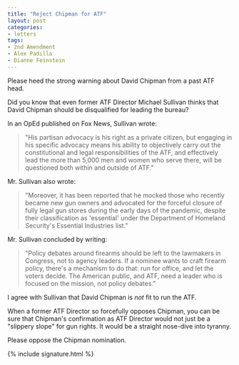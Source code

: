 ```yaml
---
title: "Reject Chipman for ATF"
layout: post
categories:
- letters
tags:
- 2nd Amendment
- Alex Padilla
- Dianne Feinstein
---
```


Please heed the strong warning about David Chipman from a past ATF head.

Did you know that even former ATF Director Michael Sullivan thinks that David Chipman should be disqualified for leading the bureau?

In an OpEd published on Fox News, Sullivan wrote:

> "His partisan advocacy is his right as a private citizen, but engaging in his specific advocacy means his ability to objectively carry out the constitutional and legal responsibilities of the ATF, and effectively lead the more than 5,000 men and women who serve there, will be questioned both within and outside of ATF."

Mr. Sullivan also wrote:

> "Moreover, it has been reported that he mocked those who recently became new gun owners and advocated for the forceful closure of fully legal gun stores during the early days of the pandemic, despite their classification as 'essential' under the Department of Homeland Security's Essential Industries list."

Mr. Sullivan concluded by writing:

> "Policy debates around firearms should be left to the lawmakers in Congress, not to agency leaders. If a nominee wants to craft firearm policy, there's a mechanism to do that: run for office, and let the voters decide. The American public, and ATF, need a leader who is focused on the mission, not policy debates."

I agree with Sullivan that David Chipman is *not* fit to run the ATF.

When a former ATF Director so forcefully opposes Chipman, you can be sure that Chipman's confirmation as ATF Director would not just be a "slippery slope" for gun rights. It would be a straight nose-dive into tyranny.

Please oppose the Chipman nomination.

{% include signature.html %}
